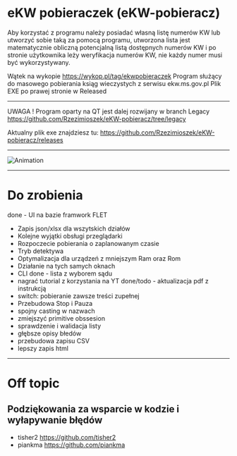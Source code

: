 # eKW pobieraczek (eKW-pobieracz)

Aby korzystać z programu należy posiadać własną listę numerów KW lub utworzyć sobie taką za pomocą programu, utworzona lista jest matematycznie obliczną potencjalną listą dostępnych numerów KW i po stronie użytkownika leży weryfikacja numerów KW, nie każdy numer musi być wykorzystywany.

Wątek na wykopie https://wykop.pl/tag/ekwpobieraczek
Program służący do masowego pobierania ksiąg wieczystych z serwisu ekw.ms.gov.pl
Plik EXE po prawej stronie w Released

---

UWAGA !
Program oparty na QT jest dalej rozwijany w branch Legacy 
https://github.com/Rzezimioszek/eKW-pobieracz/tree/legacy

Aktualny plik exe znajdziesz tu: https://github.com/Rzezimioszek/eKW-pobieracz/releases

---

![Animation](https://github.com/user-attachments/assets/fa45b141-715d-4cff-8413-1e14af9f5a1d)

---

# Do zrobienia

done - UI na bazie framwork FLET
* Zapis json/xlsx dla wszytskich działów
* Kolejne wyjątki obsługi przeglądarki
* Rozpoczecie pobierania o zaplanowanym czasie
* Tryb detektywa
* Optymalizacja dla urządzeń z mniejszym Ram oraz Rom
* Działanie na tych samych oknach
* CLI
done - lista z wyborem sądu
* nagrać tutorial z korzystania na YT
done/todo -  aktualizacja pdf z instrukcją
* switch: pobieranie zawsze treści zupełnej
* Przebudowa Stop i Pauza
* spojny casting w nazwach
* zmiejszyć primitive obssesion
* sprawdzenie i walidacja listy
* głębsze opisy błedów
* przebudowa zapisu CSV
* lepszy zapis html
  
---

# Off topic

Podziękowania za wsparcie w kodzie i wyłapywanie błędów
---
* tisher2 https://github.com/tisher2
* piankma https://github.com/piankma







